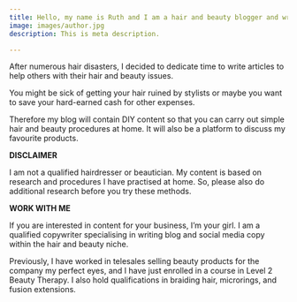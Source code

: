 ```yaml
---
title: Hello, my name is Ruth and I am a hair and beauty blogger and writer.
image: images/author.jpg
description: This is meta description.

---
```

After numerous hair disasters, I decided to dedicate time to write articles to help others with their hair and beauty issues.

You might be sick of getting your hair ruined by stylists or maybe you want to save your hard-earned cash for other expenses.

Therefore my blog will contain DIY content so that you can carry out simple hair and beauty procedures at home. It will also be a platform to discuss my favourite products.

**DISCLAIMER**

I am not a qualified hairdresser or beautician. My content is based on research and procedures I have practised at home. So, please also do additional research before you try these methods.

**WORK WITH ME**

If you are interested in content for your business, I’m your girl. I am a qualified copywriter specialising in writing blog and social media copy within the hair and beauty niche.

Previously, I have worked in telesales selling beauty products for the company my perfect eyes, and I have just enrolled in a course in Level 2 Beauty Therapy. I also hold qualifications in braiding hair, microrings, and fusion extensions.